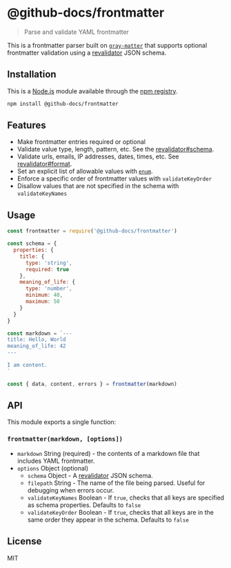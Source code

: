 # @github-docs/frontmatter

> Parse and validate YAML frontmatter

This is a frontmatter parser built on [`gray-matter`](https://ghub.io/gray-matter) that supports optional frontmatter validation using a [revalidator](https://ghub.io/revalidator) JSON schema.

## Installation

This is a [Node.js](https://nodejs.org/) module available through the 
[npm registry](https://www.npmjs.com/).

```sh
npm install @github-docs/frontmatter
```

## Features

- Make frontmatter entries required or optional
- Validate value type, length, pattern, etc. See the [revalidator#schema](https://github.com/flatiron/revalidator#schema).
- Validate urls, emails, IP addresses, dates, times, etc. See [revalidator#format](https://github.com/flatiron/revalidator#format).
- Set an explicit list of allowable values with [`enum`](https://github.com/flatiron/revalidator#enum).
- Enforce a specific order of frontmatter values with `validateKeyOrder`
- Disallow values that are not specified in the schema with `validateKeyNames`

## Usage

```js
const frontmatter = require('@github-docs/frontmatter')

const schema = {
  properties: {
    title: {
      type: 'string',
      required: true
    },
    meaning_of_life: {
      type: 'number',
      minimum: 40,
      maximum: 50
    }
  }
}

const markdown = `---
title: Hello, World
meaning_of_life: 42
---

I am content.
`

const { data, content, errors } = frontmatter(markdown)
```

## API

This module exports a single function:

### `frontmatter(markdown, [options])`

- `markdown` String (required) - the contents of a markdown file that includes YAML frontmatter.
- `options` Object (optional)
  - `schema` Object - A [revalidator](https://ghub.io/revalidator) JSON schema.
  - `filepath` String - The name of the file being parsed. Useful for debugging when errors occur.
  - `validateKeyNames` Boolean - If `true`, checks that all keys are specified as schema properties. Defaults to `false`
  - `validateKeyOrder` Boolean - If `true`, checks that all keys are in the same order they appear in the schema. Defaults to `false`

## License

MIT
